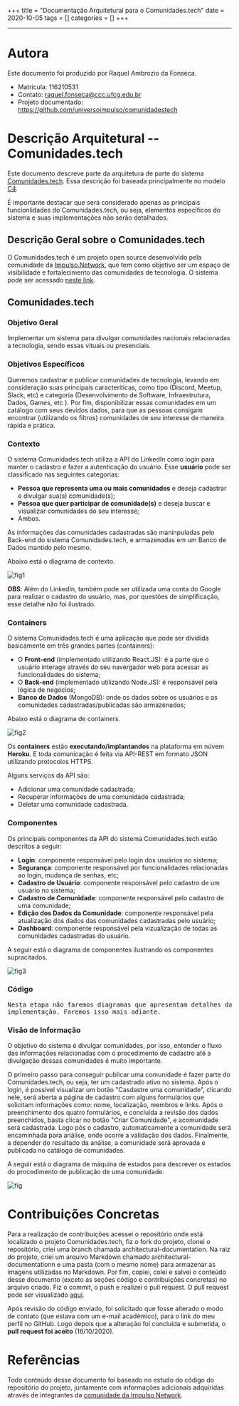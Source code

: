 +++
title = "Documentação Arquitetural para o Comunidades.tech"
date = 2020-10-05
tags = []
categories = []
+++

***

# Autora

Este documento foi produzido por Raquel Ambrozio da Fonseca.

- Matrícula: 116210531
- Contato: raquel.fonseca@ccc.ufcg.edu.br
- Projeto documentado: https://github.com/universoimpulso/comunidadestech

# Descrição Arquitetural -- Comunidades.tech

Este documento descreve parte da arquitetura de parte do sistema [Comunidades.tech](https://github.com/universoimpulso/comunidadestech). Essa descrição foi baseada principalmente no modelo [C4](https://c4model.com/).

É importante destacar que será considerado apenas as principais funcionlidades do Comunidades.tech, ou seja, elementos específicos do sistema e suas implementações não serão detalhados.


## Descrição Geral sobre o Comunidades.tech

O Comunidades.tech é um projeto open source desenvolvido pela comunidade da [Impulso.Network](https://impulso.network/entrar?referral=comunidadestech), que tem como objetivo ser um espaço de visibilidade e fortalecimento das comunidades de tecnologia. O sistema pode ser acessado [neste link](https://comunidades.tech/).

## Comunidades.tech

### Objetivo Geral

Implementar um sistema para divulgar comunidades nacionais relacionadas a tecnologia, sendo essas vituais ou presenciais. 

### Objetivos Específicos

Queremos cadastrar e publicar comunidades de tecnologia, levando em consideração suas principais caracteríticas, como tipo (Discord, Meetup, Slack, etc) e categoria (Desenvolvimento de Software, Infraestrutura, Dados, Games, etc ). Por fim, disponibilizar essas comunidades em um catálogo com seus devidos dados, para que as pessoas consigam encontrar (utilizando os filtros) comunidades de seu interesse de maneira rápida e prática. 

### Contexto

O sistema Comunidades.tech utiliza a API do LinkedIn como login para manter o cadastro e fazer a autenticação do usuário. Esse **usuário** pode ser classificado nas seguintes categorias: 

* **Pessoa que representa uma ou mais comunidades** e deseja cadastrar e divulgar sua(s) comunidade(s);
* **Pessoa que quer participar de comunidade(s)** e deseja buscar e visualizar comunidades do seu interesse;
* Ambos.

As informações das comunidades cadastradas são maninpuladas pelo Back-end do sistema Comunidades.tech, e armazenadas em um Banco de Dados mantido pelo mesmo.
 
 
Abaixo está o diagrama de contexto.

![fig1](diagrama-contexto.png)

**OBS**: Além do LinkedIn, também pode ser utilizada uma conta do Google para realizar o cadastro do usuário, mas, por questões de simplificação, esse detalhe não foi ilustrado.

### Containers

O sistema Comunidades.tech é uma aplicação que pode ser dividida basicamente em três grandes partes (containers):

* O **Front-end** (implementado utilizando React.JS): é a parte que o usuário interage através do seu navergador web para acessar as funcionalidades do sistema;
* O **Back-end** (implementado utilizando Node.JS): é responsável pela lógica de negócios;
* **Banco de Dados** (MongoDB): onde os dados sobre os usuários e as comunidades cadastradas/publicadas são armazenados;

Abaixo está o diagrama de containers.

![fig2](diagrama-containers.png)

[//]: <> (O Back-end  expõe uma API-REST utilizando o Express. )
Os **containers** estão **executando/implantandos** na plataforma em núvem **Heroku**. E toda comunicação é feita via API-REST em formato JSON utilizando protocolos HTTPS.

Alguns serviços da API são:
* Adicionar uma comunidade cadastrada;
* Recuperar informações de uma comunidade cadastrada;
* Deletar uma comunidade cadastrada.


### Componentes

Os principais componentes da API do sistema Comunidades.tech estão descritos a seguir:

* **Login**: componente responsável pelo login dos usuários no sistema;
* **Segurança**: componente responsável por funcionalidades relacionadas ao login, mudança de senhas, etc;
* **Cadastro de Usuário**: componente responsável pelo cadastro de um usuário no sistema;
* **Cadastro de Comunidade**: componente responsável pelo cadastro de uma comunidade;
* **Edição dos Dados da Comunidade**: componente responsável pela atualização dos dados das comunidades cadastradas pelo usuário;
* **Dashboard**: componente responsável pela vizualização de todas as comunidades cadastradas do usuário.

A seguir está o diagrama de componentes ilustrando os componentes supracitados.

![fig3](diagrama-componentes.svg)

### Código

<pre>
Nesta etapa não faremos diagramas que apresentam detalhes da
implementação. Faremos isso mais adiante.
</pre>

### Visão de Informação

O objetivo do sistema é divulgar comunidades, por isso, entender o fluxo das informações relacionadas com o procedimento de cadastro até a divulgação dessas comunidades é muito importante. 

O primeiro passo para conseguir publicar uma comunidade é fazer parte do Comunidades.tech, ou seja, ter um cadastrado ativo no sistema. Após o login, é possível visualizar um botão "Casdastre uma comunidade", clicando nele, será aberta a página de cadastro com alguns formulários que solicitam informações como: nome, localização, membros e links. Após o preenchimento dos quatro formulários, e concluída a revisão dos dados preenchidos, basta clicar no botão "Criar Comunidade", e acomunidade será cadastrada. Logo pós o cadastro, automaticamente a comunidade será encaminhada para análise, onde  ocorre a validação dos dados. Finalmente, a depender do resultado da análise, a comunidade será aprovada e publicada no catálogo de comunidades.

A seguir está o diagrama de máquina de estados para descrever os estados do procedimento de publicação de uma comunidade.

![fig](diagrama-maquina-estados.jpeg)

# Contribuições Concretas

Para a realização de contribuições acessei o repositório onde está localizado o projeto Comunidades.tech, fiz o fork do projeto, clonei o reposítório, criei uma branch chamada architectural-documentation. Na raiz do projeto, criei um arquivo Markdown chamado architectural-documentationn e uma pasta (com o mesmo nome) para armazenar as imagens utilizadas no Markdown. Por fim, copiei, colei e salvei o conteúdo desse documento (exceto as seções código e contribuições concretas) no arquivo criado. Fiz o commit, o push e realizei o pull request. O pull request pode ser visualizado [aqui](https://github.com/universoimpulso/comunidadestech/pull/247). 

Após revisão do código enviado, foi solicitado que fosse alterado o modo de contato (que estava com um e-mail acadêmico), para o link do meu perfil no GitHub. Logo depois que a alteração foi concluída e submetida, o **pull request foi aceito** (16/10/2020).

# Referências
Todo conteúdo desse documento foi baseado no estudo do código do repositório do projeto, juntamente com informações adicionais adquiridas através de integrantes da [comunidade da Impulso Network](https://impulso.network/entrar). 

